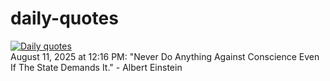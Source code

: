 # daily-quotes
[![Daily quotes](https://github.com/ceepu8/daily-quotes/actions/workflows/daily-quote.yml/badge.svg)](https://github.com/ceepu8/daily-quotes/actions/workflows/daily-quote.yml)<br/>
August 11, 2025 at 12:16 PM: "Never Do Anything Against Conscience Even If The State Demands It." - Albert Einstein
